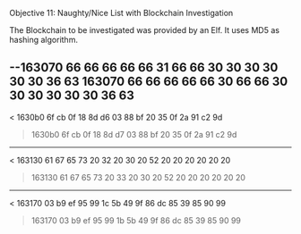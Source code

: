 Objective 11: Naughty/Nice List with Blockchain Investigation

The Blockchain to be investigated was provided by an Elf.
It uses MD5 as hashing algorithm.


--163070 66 66 66 66 66 31 66 66 30 30 30 30 30 30 36 63
163070 66 66 66 66 66 30 66 66 30 30 30 30 30 30 36 63
---
< 1630b0 6f cb 0f 18 8d d6 03 88 bf 20 35 0f 2a 91 c2 9d

> 1630b0 6f cb 0f 18 8d d7 03 88 bf 20 35 0f 2a 91 c2 9d
---
< 163130 61 67 65 73 20 32 20 30 20 52 20 20 20 20 20 20

> 163130 61 67 65 73 20 33 20 30 20 52 20 20 20 20 20 20
---
< 163170 03 b9 ef 95 99 1c 5b 49 9f 86 dc 85 39 85 90 99

> 163170 03 b9 ef 95 99 1b 5b 49 9f 86 dc 85 39 85 90 99

<!--stackedit_data:
eyJoaXN0b3J5IjpbMjA3OTA2NTE2Nyw5Mzk0NTM4NzQsMzcwMj
UyNjc0XX0=
-->